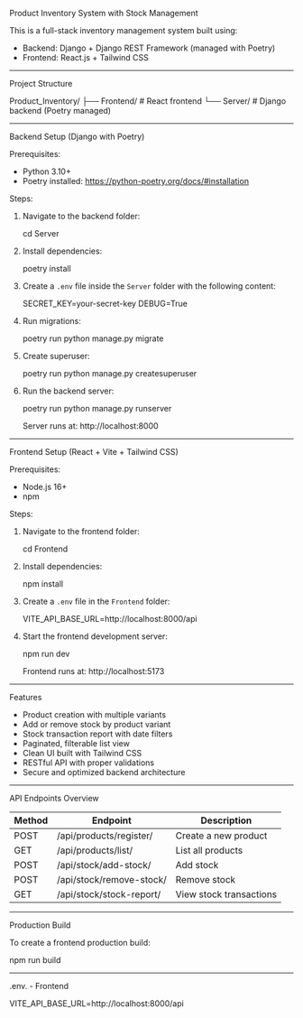 Product Inventory System with Stock Management

This is a full-stack inventory management system built using:

- Backend: Django + Django REST Framework (managed with Poetry)
- Frontend: React.js + Tailwind CSS

---

Project Structure

Product_Inventory/
├── Frontend/ # React frontend
└── Server/ # Django backend (Poetry managed)

---

Backend Setup (Django with Poetry)

Prerequisites:

- Python 3.10+
- Poetry installed: https://python-poetry.org/docs/#installation

Steps:

1. Navigate to the backend folder:

   cd Server

2. Install dependencies:

   poetry install

3. Create a `.env` file inside the `Server` folder with the following content:

   SECRET_KEY=your-secret-key
   DEBUG=True

4. Run migrations:

   poetry run python manage.py migrate

5. Create superuser:

   poetry run python manage.py createsuperuser

6. Run the backend server:

   poetry run python manage.py runserver

   Server runs at: http://localhost:8000

---

Frontend Setup (React + Vite + Tailwind CSS)

Prerequisites:

- Node.js 16+
- npm

Steps:

1. Navigate to the frontend folder:

   cd Frontend

2. Install dependencies:

   npm install

3. Create a `.env` file in the `Frontend` folder:

   VITE_API_BASE_URL=http://localhost:8000/api

4. Start the frontend development server:

   npm run dev

   Frontend runs at: http://localhost:5173

---

Features

- Product creation with multiple variants
- Add or remove stock by product variant
- Stock transaction report with date filters
- Paginated, filterable list view
- Clean UI built with Tailwind CSS
- RESTful API with proper validations
- Secure and optimized backend architecture

---

API Endpoints Overview

| Method | Endpoint                 | Description             |
| ------ | ------------------------ | ----------------------- |
| POST   | /api/products/register/  | Create a new product    |
| GET    | /api/products/list/      | List all products       |
| POST   | /api/stock/add-stock/    | Add stock               |
| POST   | /api/stock/remove-stock/ | Remove stock            |
| GET    | /api/stock/stock-report/ | View stock transactions |

---

Production Build

To create a frontend production build:

npm run build

---

.env. - Frontend

VITE_API_BASE_URL=http://localhost:8000/api
